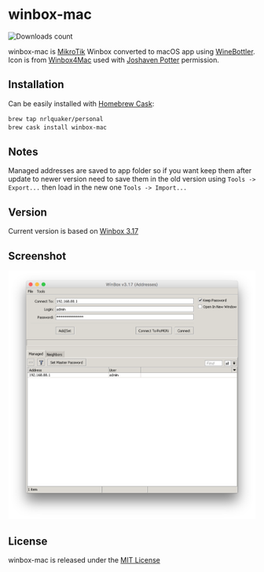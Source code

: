 # winbox-mac

![Downloads count](https://img.shields.io/github/downloads/nrlquaker/winbox-mac/total.svg)

winbox-mac is [MikroTik](https://mikrotik.com) Winbox converted to macOS app using [WineBottler](http://winebottler.kronenberg.org).
Icon is from [Winbox4Mac](http://joshaven.com/resources/tools/winbox-for-mac/) used with [Joshaven Potter](http://joshaven.com/#contact) permission.

## Installation

Can be easily installed with [Homebrew Cask](https://caskroom.github.io):

```sh
brew tap nrlquaker/personal
brew cask install winbox-mac
```

## Notes

Managed addresses are saved to app folder so if you want keep them after update to newer version need to save them in the old version using `Tools -> Export...` then load in the new one `Tools -> Import...`

## Version

Current version is based on [Winbox 3.17](https://download.mikrotik.com/routeros/winbox/3.17/winbox.exe)

## Screenshot

![winbox-mac screenshot](screenshot.png)

## License

winbox-mac is released under the [MIT License](https://github.com/nrlquaker/nfov/blob/master/LICENSE)
